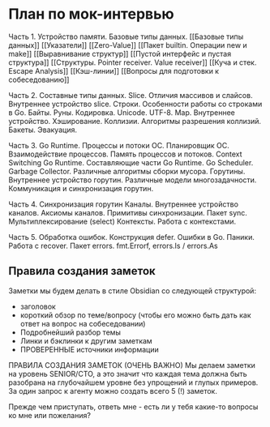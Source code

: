 # План по мок-интервью

Часть 1. Устройство памяти. Базовые типы данных.
[[Базовые типы данных]] [[Указатели]] [[Zero-Value]]
[[Пакет builtin. Операции new и make]] [[Выравнивание структур]]
[[Пустой интерфейс и пустая структура]]
[[Структуры. Pointer receiver. Value receiver]]
[[Куча и стек. Escape Analysis]] [[Кэш-линии]]
[[Вопросы для подготовки к собеседованию]]

Часть 2. Составные типы данных.
Slice. Отличия массивов и слайсов. Внутреннее устройство slice.
Строки. Особенности работы со строками в Go. Байты. Руны. Кодировка. Unicode. UTF-8.
Map. Внутреннее устройство. Хэширование. Коллизии. Алгоритмы разрешения коллизий. Бакеты. Эвакуация.

Часть 3. Go Runtime.
Процессы и потоки ОС. Планировщик ОС. Взаимодействие процессов. Память процессов и потоков. Context Switching
Go Runtime. Составляющие части Go Runtime.
Go Scheduler. Garbage Collector. Различные алгоритмы сборки мусора.
Горутины. Внутреннее устройство горутин. Различные модели многозадачности.
Коммуникация и синхронизация горутин.

Часть 4. Синхронизация горутин
Каналы. Внутреннее устройство каналов. Аксиомы каналов.
Примитивы синхронизации. Пакет sync. Мультиплексирование (select)
Контексты. Работа с контекстами.

Часть 5. Обработка ошибок.
Конструкция defer.
Ошибки в Go. Паники. Работа с recover.
Пакет errors. fmt.Errorf, errors.Is / errors.As

## Правила создания заметок

Заметки мы будем делать в стиле Obsidian со следующей структурой:

- заголовок
- короткий обзор по теме/вопросу (чтобы его можно быть дать как ответ на вопрос на собеседовании)
- Подробнейший разбор темы
- Линки и бэклинки к другим заметкам
- ПРОВЕРЕННЫЕ источники информации

ПРАВИЛА СОЗДАНИЯ ЗАМЕТОК (ОЧЕНЬ ВАЖНО)
Мы делаем заметки на уровень SENIOR/CTO, а это значит что каждая тема должна быть разобрана на глубочайшем уровне без упрощений и глупых примеров.
За один запрос к агенту можно создать всего 5 (!) заметок.

Прежде чем приступать, ответь мне - есть ли у тебя какие-то вопросы ко мне или пожелания?
